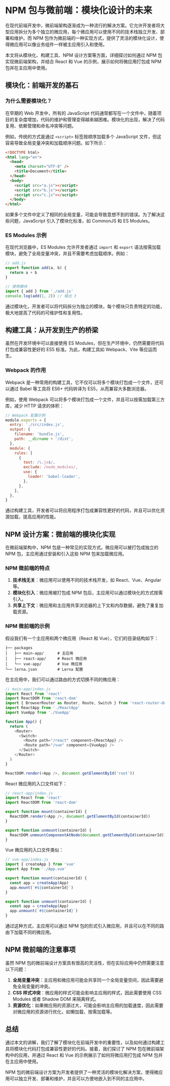 # NPM 包与微前端：模块化设计的未来

在现代前端开发中，微前端架构逐渐成为一种流行的解决方案。它允许开发者将大型应用拆分为多个独立的微应用，每个微应用可以使用不同的技术栈独立开发、部署和维护。而 NPM 包作为微前端的一种实现方式，提供了灵活的模块化设计，使得微应用可以像业务组件一样被主应用引入和使用。

本文将从模块化、构建工具、NPM 设计方案等方面，详细探讨如何通过 NPM 包实现微前端架构，并结合 React 和 Vue 的示例，展示如何将微应用打包成 NPM 包并在主应用中使用。

## 模块化：前端开发的基石

### 为什么需要模块化？

在早期的 Web 开发中，所有的 JavaScript 代码通常都写在一个文件中，随着项目的复杂度增加，代码的维护和管理变得越来越困难。模块化的出现，解决了代码复用、依赖管理和命名冲突等问题。

例如，传统的方式是通过 `<script>` 标签按顺序加载多个 JavaScript 文件，但这容易导致全局变量冲突和加载顺序问题。如下所示：

```html
<!DOCTYPE html>
<html lang="en">
  <head>
    <meta charset="UTF-8" />
    <title>Document</title>
  </head>
  <body>
    <script src="a.js"></script>
    <script src="b.js"></script>
    <script src="c.js"></script>
  </body>
</html>
```

如果多个文件中定义了相同的全局变量，可能会导致意想不到的错误。为了解决这些问题，JavaScript 引入了模块化标准，如 CommonJS 和 ES Modules。

### ES Modules 示例

在现代浏览器中，ES Modules 允许开发者通过 `import` 和 `export` 语法按需加载模块，避免了全局变量冲突，并且不需要考虑加载顺序。例如：

```javascript
// add.js
export function add(a, b) {
  return a + b
}

// 使用模块
import { add } from './add.js'
console.log(add(1, 2)) // 输出 3
```

通过模块化，开发者可以将代码拆分为独立的模块，每个模块只负责特定的功能，极大地提高了代码的可维护性和复用性。

## 构建工具：从开发到生产的桥梁

虽然在开发环境中可以直接使用 ES Modules，但在生产环境中，仍然需要将代码打包成兼容性更好的 ES5 标准。为此，构建工具如 Webpack、Vite 等应运而生。

### Webpack 的作用

Webpack 是一种常用的构建工具，它不仅可以将多个模块打包成一个文件，还可以通过 Babel 等工具将 ES6+ 代码转译为 ES5，从而兼容大多数浏览器。

例如，使用 Webpack 可以将多个模块打包成一个文件，并且可以按需加载第三方库，减少 HTTP 请求的体积：

```javascript
// Webpack 配置示例
module.exports = {
  entry: './src/index.js',
  output: {
    filename: 'bundle.js',
    path: __dirname + '/dist',
  },
  module: {
    rules: [
      {
        test: /\.js$/,
        exclude: /node_modules/,
        use: {
          loader: 'babel-loader',
        },
      },
    ],
  },
}
```

通过构建工具，开发者可以将应用程序打包成兼容性更好的代码，并且可以优化资源加载，提高应用的性能。

## NPM 设计方案：微前端的模块化实现

在微前端架构中，NPM 包是一种常见的实现方式。微应用可以被打包成独立的 NPM 包，主应用通过安装和引入这些 NPM 包来加载微应用。

### NPM 微前端的特点

1. **技术栈无关**：微应用可以使用不同的技术栈开发，如 React、Vue、Angular 等。
2. **模块化引入**：微应用被打包成 NPM 包后，主应用可以通过模块化的方式按需引入。
3. **共享上下文**：微应用和主应用共享浏览器的上下文和内存数据，避免了重复加载资源。

### NPM 微前端的示例

假设我们有一个主应用和两个微应用（React 和 Vue），它们的目录结构如下：

```
├── packages
│   ├── main-app/      # 主应用
│   ├── react-app/     # React 微应用
│   └── vue-app/       # Vue 微应用
└── lerna.json         # Lerna 配置
```

在主应用中，我们可以通过路由的方式切换不同的微应用：

```javascript
// main-app/index.js
import React from 'react'
import ReactDOM from 'react-dom'
import { BrowserRouter as Router, Route, Switch } from 'react-router-dom'
import ReactApp from './ReactApp'
import VueApp from './VueApp'

function App() {
  return (
    <Router>
      <Switch>
        <Route path="/react" component={ReactApp} />
        <Route path="/vue" component={VueApp} />
      </Switch>
    </Router>
  )
}

ReactDOM.render(<App />, document.getElementById('root'))
```

React 微应用的入口文件如下：

```javascript
// react-app/index.js
import React from 'react'
import ReactDOM from 'react-dom'

export function mount(containerId) {
  ReactDOM.render(<App />, document.getElementById(containerId))
}

export function unmount(containerId) {
  ReactDOM.unmountComponentAtNode(document.getElementById(containerId))
}
```

Vue 微应用的入口文件类似：

```javascript
// vue-app/index.js
import { createApp } from 'vue'
import App from './App.vue'

export function mount(containerId) {
  const app = createApp(App)
  app.mount(`#${containerId}`)
}

export function unmount(containerId) {
  const app = createApp(App)
  app.unmount(`#${containerId}`)
}
```

通过这种方式，主应用可以通过 NPM 包的形式引入微应用，并且可以在不同的路由下加载不同的微应用。

## NPM 微前端的注意事项

虽然 NPM 包的微前端设计方案具有很高的灵活性，但在实际应用中仍然需要注意以下问题：

1. **全局变量冲突**：主应用和微应用可能会共享同一个全局变量空间，因此需要避免全局变量的冲突。
2. **CSS 样式冲突**：微应用的样式可能会影响主应用的样式，因此需要使用 CSS Modules 或者 Shadow DOM 来隔离样式。
3. **资源优化**：如果微应用的资源过大，可能会影响主应用的加载速度，因此需要对微应用的资源进行优化，如懒加载、按需加载等。

## 总结

通过本文的讲解，我们了解了模块化在前端开发中的重要性，以及如何通过构建工具将模块化代码打包成兼容性更好的代码。接着，我们探讨了 NPM 包在微前端架构中的应用，并通过 React 和 Vue 的示例展示了如何将微应用打包成 NPM 包并在主应用中使用。

NPM 包的微前端设计方案为开发者提供了一种灵活的模块化解决方案，使得微应用可以独立开发、部署和维护，并且可以方便地嵌入到不同的主应用中。

